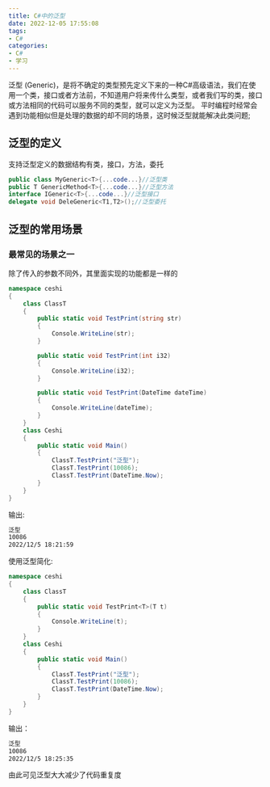```yaml
---
title: C#中的泛型
date: 2022-12-05 17:55:08
tags:
- C#
categories:
- C#
- 学习
---
```


泛型 (Generic)，是将不确定的类型预先定义下来的一种C#高级语法，我们在使用一个类，接口或者方法前，不知道用户将来传什么类型，或者我们写的类，接口或方法相同的代码可以服务不同的类型，就可以定义为泛型。
平时编程时经常会遇到功能相似但是处理的数据的却不同的场景，这时候泛型就能解决此类问题;
<!--more-->

## 泛型的定义

支持泛型定义的数据结构有类，接口，方法，委托

```c#
public class MyGeneric<T>{...code...}//泛型类
public T GenericMethod<T>{...code...}//泛型方法
interface IGeneric<T>{...code...}//泛型接口
delegate void DeleGeneric<T1,T2>();//泛型委托
```

## 泛型的常用场景

### 最常见的场景之一

除了传入的参数不同外，其里面实现的功能都是一样的

```c#
namespace ceshi
{
    class ClassT
    {
        public static void TestPrint(string str)
        {
            Console.WriteLine(str);
        }

        public static void TestPrint(int i32)
        {
            Console.WriteLine(i32);
        }

        public static void TestPrint(DateTime dateTime)
        {
            Console.WriteLine(dateTime);
        }
    }
    class Ceshi
    {
        public static void Main()
        {
            ClassT.TestPrint("泛型");
            ClassT.TestPrint(10086);
            ClassT.TestPrint(DateTime.Now);
        }
    }
}
```

输出:

```cmd
泛型
10086
2022/12/5 18:21:59
```

使用泛型简化:

```c#
namespace ceshi
{
    class ClassT
    {
        public static void TestPrint<T>(T t)
        {
            Console.WriteLine(t);
        }
    }
    class Ceshi
    {
        public static void Main()
        {
            ClassT.TestPrint("泛型");
            ClassT.TestPrint(10086);
            ClassT.TestPrint(DateTime.Now);
        }
    }
}
```

输出：

```cmd
泛型
10086
2022/12/5 18:25:35
```

由此可见泛型大大减少了代码重复度

